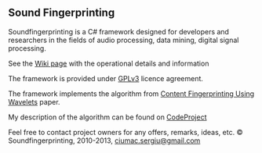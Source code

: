 ## Sound Fingerprinting

Soundfingerprinting is a C# framework designed for developers and researchers in the fields of audio processing, data mining, digital signal processing.

See the [Wiki page](https://github.com/AddictedCS/soundfingerprinting/wiki) with the operational details and information 

The framework is provided under [GPLv3](http://www.gnu.org/licenses/gpl.html) licence agreement.

The framework implements the algorithm from [Content Fingerprinting Using Wavelets](http://www.nhchau.com/files/cvmp_BalujaCovell.A4color.pdf) paper.

My description of the algorithm can be found on [CodeProject](http://www.codeproject.com/Articles/206507/Duplicates-detector-via-audio-fingerprinting) 

Feel free to contact project owners for any offers, remarks, ideas, etc.
&copy; Soundfingerprinting, 2010-2013, ciumac.sergiu@gmail.com

